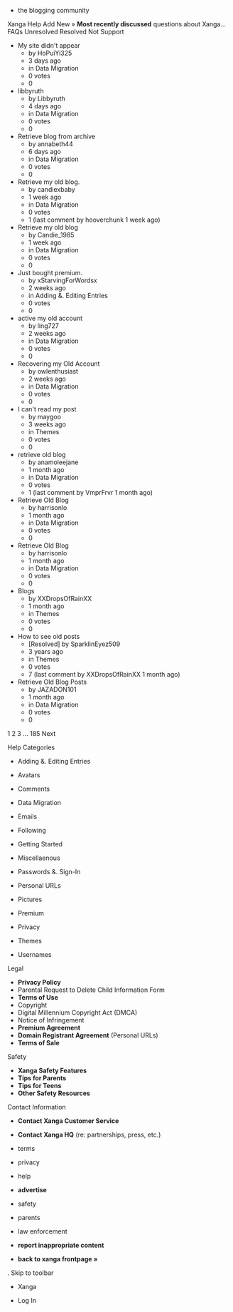 *   the blogging community

Xanga Help Add New » **Most recently discussed** questions about Xanga… FAQs Unresolved Resolved Not Support

*   My site didn't appear
    *   by HoPuiYi325
    *   3 days ago
    *   in Data Migration
    *   0 votes
    *   0
*   libbyruth
    *   by Libbyruth
    *   4 days ago
    *   in Data Migration
    *   0 votes
    *   0
*   Retrieve blog from archive
    *   by annabeth44
    *   6 days ago
    *   in Data Migration
    *   0 votes
    *   0
*   Retrieve my old blog.
    *   by candiexbaby
    *   1 week ago
    *   in Data Migration
    *   0 votes
    *   1 (last comment by hooverchunk 1 week ago)
*   Retrieve my old blog
    *   by Candie\_1985
    *   1 week ago
    *   in Data Migration
    *   0 votes
    *   0
*   Just bought premium.
    *   by xStarvingForWordsx
    *   2 weeks ago
    *   in Adding &. Editing Entries
    *   0 votes
    *   0
*   active my old account
    *   by ling727
    *   2 weeks ago
    *   in Data Migration
    *   0 votes
    *   0
*   Recovering my Old Account
    *   by owlenthusiast
    *   2 weeks ago
    *   in Data Migration
    *   0 votes
    *   0
*   I can't read my post
    *   by maygoo
    *   3 weeks ago
    *   in Themes
    *   0 votes
    *   0
*   retrieve old blog
    *   by anamoleejane
    *   1 month ago
    *   in Data Migration
    *   0 votes
    *   1 (last comment by VmprFrvr 1 month ago)
*   Retrieve Old Blog
    *   by harrisonlo
    *   1 month ago
    *   in Data Migration
    *   0 votes
    *   0
*   Retrieve Old Blog
    *   by harrisonlo
    *   1 month ago
    *   in Data Migration
    *   0 votes
    *   0
*   Blogs
    *   by XXDropsOfRainXX
    *   1 month ago
    *   in Themes
    *   0 votes
    *   0
*   How to see old posts
    *   \[Resolved\] by SparklinEyez509
    *   3 years ago
    *   in Themes
    *   0 votes
    *   7 (last comment by XXDropsOfRainXX 1 month ago)
*   Retrieve Old Blog Posts
    *   by JAZADON101
    *   1 month ago
    *   in Data Migration
    *   0 votes
    *   0

1 2 3 ... 185 Next

Help Categories

*   Adding &. Editing Entries
*   Avatars
*   Comments
*   Data Migration
*   Emails
*   Following
*   Getting Started
*   Miscellaenous

*   Passwords &. Sign-In
*   Personal URLs
*   Pictures
*   Premium
*   Privacy
*   Themes
*   Usernames

Legal

*   **Privacy Policy**
*   Parental Request to Delete Child Information Form
*   **Terms of Use**
*   Copyright
*   Digital Millennium Copyright Act (DMCA)
*   Notice of Infringement
*   **Premium Agreement**
*   **Domain Registrant Agreement** (Personal URLs)
*   **Terms of Sale**

Safety

*   **Xanga Safety Features**
*   **Tips for Parents**
*   **Tips for Teens**
*   **Other Safety Resources**

Contact Information

*   **Contact Xanga Customer Service**
*   **Contact Xanga HQ** (re: partnerships, press, etc.)

*   terms
*   privacy
*   help
*   **advertise**

*   safety
*   parents
*   law enforcement
*   **report inappropriate content**

*   **back to xanga frontpage »**

<img src="http://pixel.quantserve.com/pixel/p-87h-iNOVooym2.gif" style="display: none" height="1" width="1" alt="Quantcast"/>. Skip to toolbar

*   Xanga

*   Log In